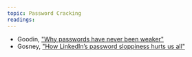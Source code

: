 ```yaml
---
topic: Password Cracking
readings:
---
```

- Goodin, ["Why passwords have never been weaker"](https://arstechnica.com/security/2012/08/passwords-under-assault/)
- Gosney, ["How LinkedIn’s password sloppiness hurts us all"](http://arstechnica.com/security/2016/06/how-linkedins-password-sloppiness-hurts-us-all/)
